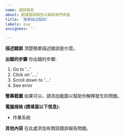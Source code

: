 ```yaml
---
name: 錯誤報告
about: 創建錯誤報告以幫助我們改進
title: '簡單描述錯誤'
labels: bug
assignees: ''

---
```


**描述錯誤**
清楚簡單描述錯誤是什麼。

**出錯的步驟**
你出錯的步驟:
1. Go to '...'
2. Click on '....'
3. Scroll down to '....'
4. See error

**螢幕截圖**
如果可以，請添加截圖以幫助你解釋發生的問題。

**電腦規格 (請填寫以下信息):**
 - 作業系統

**其他內容**
在此處添加有關該錯誤報告問題。
